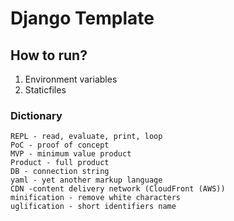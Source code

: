 # Django Template

## How to run?
1. Environment variables
2. Staticfiles 


### Dictionary
    REPL - read, evaluate, print, loop
    PoC - proof of concept
    MVP - minimum value product
    Product - full product
    DB - connection string
    yaml - yet another markup language
    CDN -content delivery network (CloudFront (AWS))
    minification - remove white characters
    uglification - short identifiers name